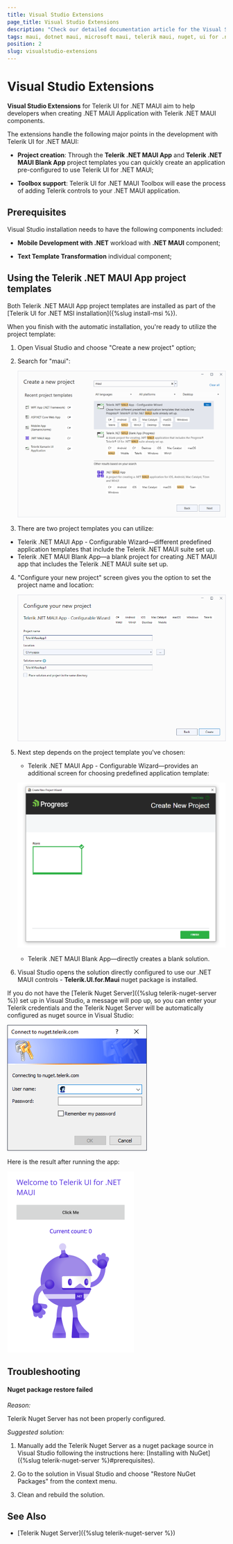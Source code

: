 ```yaml
---
title: Visual Studio Extensions
page_title: Visual Studio Extensions
description: "Check our detailed documentation article for the Visual Studio Extensions on Windows. Find all you need to know about installing and using Telerik UI for .NEТ MAUI VS Extensions."
tags: maui, dotnet maui, microsoft maui, telerik maui, nuget, ui for .net maui
position: 2
slug: visualstudio-extensions
---
```


# Visual Studio Extensions

**Visual Studio Extensions** for Telerik UI for .NET MAUI aim to help developers when creating .NET MAUI Application with Telerik .NET MAUI components.

The extensions handle the following major points in the development with Telerik UI for .NET MAUI:

* **Project creation**: Through the **Telerik .NET MAUI App** and **Telerik .NET MAUI Blank App** project templates you can quickly create an application pre-configured to use Telerik UI for .NET MAUI;

* **Toolbox support**: Telerik UI for .NET MAUI Toolbox will ease the process of adding Telerik controls to your .NET MAUI application.

## Prerequisites

Visual Studio installation needs to have the following components included:

* **Mobile Development with .NET** workload with **.NET MAUI** component;

* **Text Template Transformation** individual component;

## Using the Telerik .NET MAUI App project templates

Both Telerik .NET MAUI App project templates are installed as part of the [Telerik UI for .NET MSI installation]({%slug install-msi %}).

When you finish with the automatic installation, you're ready to utilize the project template:

1. Open Visual Studio and choose "Create a new project" option;

2. Search for "maui":

	![](images/vsextensions_createapp.png)

3. There are two project templates you can utilize:

 * Telerik .NET MAUI App - Configurable Wizard&mdash;different predefined application templates that include the Telerik .NET MAUI suite set up.
 * Telerik .NET MAUI Blank App&mdash;a blank project for creating .NET MAUI app that includes the Telerik .NET MAUI suite set up.

4. "Configure your new project" screen gives you the option to set the project name and location:

	![](images/vsextensions_configureapp.png)

5. Next step depends on the project template you've chosen:

	* Telerik .NET MAUI App - Configurable Wizard&mdash;provides an additional screen for choosing predefined application template:

	![](images/vsextensions_chooseblank.png)
	
	* Telerik .NET MAUI Blank App&mdash;directly creates a blank solution.

6. Visual Studio opens the solution directly configured to use our .NET MAUI controls - **Telerik.UI.for.Maui** nuget package is installed. 

If you do not have the [Telerik Nuget Server]({%slug telerik-nuget-server %}) set up in Visual Studio, a message will pop up, so you can enter your Telerik credentials and the Telerik Nuget Server will be automatically configured as nuget source in Visual Studio:

![](images/vsextensions_nugetpopup.png)

Here is the result after running the app:

![](images/vsextensions_projecttemplate.png)

## Troubleshooting

#### Nuget package restore failed

*Reason:*

Telerik Nuget Server has not been properly configured.

*Suggested solution:*

1. Manually add the Telerik Nuget Server as a nuget package source in Visual Studio following the instructions here: [Installing with NuGet]({%slug telerik-nuget-server %}#prerequisites).

2. Go to the solution in Visual Studio and choose "Restore NuGet Packages" from the context menu.

3. Clean and rebuild the solution.

## See Also

- [Telerik Nuget Server]({%slug telerik-nuget-server %})